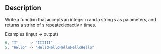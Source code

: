 ## Description

Write a function that accepts an integer n and a string s as parameters, and returns a string of s repeated exactly n times.

Examples (input -> output)

```ts
6, "I"     -> "IIIIII"
5, "Hello" -> "HelloHelloHelloHelloHello"
```
